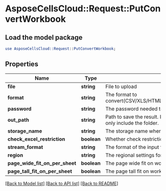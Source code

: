 # AsposeCellsCloud::Request::PutConvertWorkbook 

## Load the model package
```perl
use AsposeCellsCloud::Request::PutConvertWorkbook;
```

## Properties
Name | Type | Description | Notes
------------ | ------------- | ------------- | -------------
**file** | **string** | File to upload |
**format** | **string** | The format to convert(CSV/XLS/HTML/MHTML/ODS/PDF/XML/TXT/TIFF/XLSB/XLSM/XLSX/XLTM/XLTX/XPS/PNG/JPG/JPEG/GIF/EMF/BMP/MD[Markdown]/Numbers). |
**password** | **string** | The password needed to open an Excel file. |
**out_path** | **string** | Path to save the result. If it's a single file, the `outPath` should encompass both the filename and extension. In the case of multiple files, the `outPath` should only include the folder. |
**storage_name** | **string** | The storage name where the file is situated. |
**check_excel_restriction** | **boolean** | Whether check restriction of excel file when user modify cells related objects. |
**stream_format** | **string** | The format of the input file stream.  |
**region** | **string** | The regional settings for workbook. |
**page_wide_fit_on_per_sheet** | **boolean** | The page wide fit on worksheet. |
**page_tall_fit_on_per_sheet** | **boolean** | The page tall fit on worksheet. |  

[[Back to Model list]](../README.md#documentation-for-requests) [[Back to API list]](../README.md#documentation-for-api-endpoints) [[Back to README]](../README.md)

